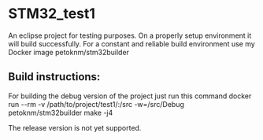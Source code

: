 # STM32_test1

An eclipse project for testing purposes. On a properly setup environment it will build successfully.
For a constant and reliable build environment use my Docker image petoknm/stm32builder

Build instructions:
-------------------

For building the debug version of the project just run this command
docker run --rm -v /path/to/project/test1/:/src -w=/src/Debug petoknm/stm32builder make -j4

The release version is not yet supported.

